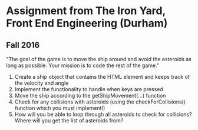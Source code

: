 # Assignment from The Iron Yard, Front End Engineering (Durham)
## Fall 2016

"The goal of the game is to move the ship around and avoid the asteroids as long as possible. Your mission is to code the rest of the game."

1. Create a ship object that contains the HTML element and keeps track of the velocity and angle
2. Implement the functionality to handle when keys are pressed
3. Move the ship according to the getShipMovement(...) function
4. Check for any collisions with asteroids (using the checkForCollisions() function which you must implement!)
5. How will you be able to loop through all asteroids to check for collisions? Where will you get the list of asteroids from?
